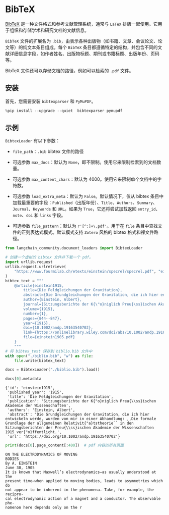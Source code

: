 # BibTeX

[BibTeX](https://www.ctan.org/pkg/bibtex) 是一种文件格式和参考文献管理系统，通常与 `LaTeX` 排版一起使用。它用于组织和存储学术和研究文档的文献信息。

`BibTeX` 文件的扩展名为 `.bib`，由表示各种出版物（如书籍、文章、会议论文、论文等）的纯文本条目组成。每个 `BibTeX` 条目都遵循特定的结构，并包含不同的文献详细信息字段，如作者姓名、出版物标题、期刊或书籍标题、出版年份、页码等。

BibTeX 文件还可以存储文档的路径，例如可以检索的 `.pdf` 文件。

## 安装

首先，您需要安装 `bibtexparser` 和 `PyMuPDF`。

```python
%pip install --upgrade --quiet  bibtexparser pymupdf
```

## 示例

`BibtexLoader` 有以下参数：

- `file_path`：`.bib` bibtex 文件的路径

- 可选参数 `max_docs`：默认为 `None`，即不限制。使用它来限制检索到的文档数量。

- 可选参数 `max_content_chars`：默认为 4000。使用它来限制单个文档中的字符数。

- 可选参数 `load_extra_meta`：默认为 `False`。默认情况下，仅从 bibtex 条目中加载最重要的字段：`Published`（出版年份）、`Title`、`Authors`、`Summary`、`Journal`、`Keywords` 和 `URL`。如果为 `True`，它还将尝试加载返回 `entry_id`、`note`、`doi` 和 `links` 字段。

- 可选参数 `file_pattern`：默认为 `r'[^:]+\.pdf'`。用于在 `file` 条目中查找文件的正则表达式模式。默认模式支持 `Zotero` 风格的 bibtex 格式和裸文件路径。

```python
from langchain_community.document_loaders import BibtexLoader
```

```python
# 创建一个虚拟的 bibtex 文件并下载一个 pdf。
import urllib.request
urllib.request.urlretrieve(
    "https://www.fourmilab.ch/etexts/einstein/specrel/specrel.pdf", "einstein1905.pdf"
)
bibtex_text = """
    @article{einstein1915,
        title={Die Feldgleichungen der Gravitation},
        abstract={Die Grundgleichungen der Gravitation, die ich hier entwickeln werde, wurden von mir in einer Abhandlung: ,,Die formale Grundlage der allgemeinen Relativit{\"a}tstheorie`` in den Sitzungsberichten der Preu{\ss}ischen Akademie der Wissenschaften 1915 ver{\"o}ffentlicht.},
        author={Einstein, Albert},
        journal={Sitzungsberichte der K{\"o}niglich Preu{\ss}ischen Akademie der Wissenschaften},
        volume={1915},
        number={1},
        pages={844--847},
        year={1915},
        doi={10.1002/andp.19163540702},
        link={https://onlinelibrary.wiley.com/doi/abs/10.1002/andp.19163540702},
        file={einstein1905.pdf}
    }
    """
# 将 bibtex_text 保存到 biblio.bib 文件中
with open("./biblio.bib", "w") as file:
    file.write(bibtex_text)
```

```python
docs = BibtexLoader("./biblio.bib").load()
```

```python
docs[0].metadata
```

```output
{'id': 'einstein1915',
 'published_year': '1915',
 'title': 'Die Feldgleichungen der Gravitation',
 'publication': 'Sitzungsberichte der K{"o}niglich Preu{\\ss}ischen Akademie der Wissenschaften',
 'authors': 'Einstein, Albert',
 'abstract': 'Die Grundgleichungen der Gravitation, die ich hier entwickeln werde, wurden von mir in einer Abhandlung: ,,Die formale Grundlage der allgemeinen Relativit{"a}tstheorie`` in den Sitzungsberichten der Preu{\\ss}ischen Akademie der Wissenschaften 1915 ver{"o}ffentlicht.',
 'url': 'https://doi.org/10.1002/andp.19163540702'}
```

```python
print(docs[0].page_content[:400])  # pdf 内容的所有页面
```

```output
ON THE ELECTRODYNAMICS OF MOVING
BODIES
By A. EINSTEIN
June 30, 1905
It is known that Maxwell’s electrodynamics—as usually understood at the
present time—when applied to moving bodies, leads to asymmetries which do
not appear to be inherent in the phenomena. Take, for example, the recipro-
cal electrodynamic action of a magnet and a conductor. The observable phe-
nomenon here depends only on the r
```